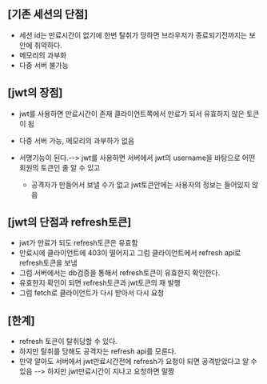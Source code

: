 ## [기존 세션의 단점]

- 세션 id는 만료시간이 없기에 한번 탈취가 당하면 브라우저가 종료되기전까지는 보안에 취약하다.
- 메모리의 과부화
- 다중 서버 불가능

## [jwt의 장점]

- jwt를 사용하면 만료시간이 존재 클라이언트쪽에서 만료가 되서 유효하지 않은 토큰이 됨
- 다중 서버 가능, 메모리의 과부하가 없음
- 서명기능이 된다.--> jwt를 사용하면 서버에서 jwt의 username을 바탕으로 어떤 회원의 토큰인 줄 알 수 있고
  
  - 공격자가 만들어서 보낼 수가 없고 jwt토큰안에는 사용자의 정보는 들어있지 않음

## [jwt의 단점과 refresh토큰]

- jwt가 만료가 되도 refresh토큰은 유효함
- 만료시에 클라이언트에 403이 떨어지고 그럼 클라이언트에서 refresh api로 refresh토큰을 보냄
- 그럼 서버에서는 db검증을 통해서 refresh토큰이 유효한지 확인한다.
- 유효한지 확인이 되면 refresh토큰과 jwt토큰의 재 발행
- 그럼 fetch로 클라이언트가 다시 받아서 다시 요청

## [한계]

- refresh 토큰이 탈취당할 수 있다.
- 하지만 탈취를 당해도 공격자는 refresh api를 모른다.
- 만약 알아도 서버에서 jwt만료시간전에 refresh가 요청이 되면 공격받았다고 알 수 있음 --> 하지만 jwt만료시간이 지나고 요청하면 말짱 
